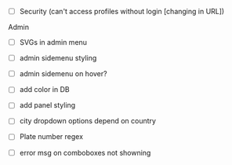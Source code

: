 - [ ] Security (can't access profiles without login [changing in URL])

Admin

- [ ] SVGs in admin menu
- [ ] admin sidemenu styling 
- [ ] admin sidemenu on hover? 

- [ ] add color in DB
- [ ] add panel styling 
- [ ] city dropdown options depend on country
- [ ] Plate number regex
- [ ] error msg on comboboxes not showning